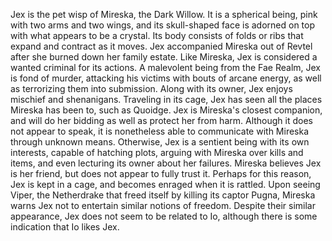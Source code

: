 Jex is the pet wisp of Mireska, the  Dark Willow. It is a spherical being, pink with two arms and two wings, and its skull-shaped face is adorned on top with what appears to be a crystal. Its body consists of folds or ribs that expand and contract as it moves. Jex accompanied Mireska out of Revtel after she burned down her family estate. Like Mireska, Jex is considered a wanted criminal for its actions.
A malevolent being from the Fae Realm, Jex is fond of murder, attacking his victims with bouts of arcane energy, as well as terrorizing them into submission. Along with its owner, Jex enjoys mischief and shenanigans. Traveling in its cage, Jex has seen all the places Mireska has been to, such as Quoidge.
Jex is Mireska's closest companion, and will do her bidding as well as protect her from harm. Although it does not appear to speak, it is nonetheless able to communicate with Mireska through unknown means. Otherwise, Jex is a sentient being with its own interests, capable of hatching plots, arguing with Mireska over kills and items, and even lecturing its owner about her failures.
Mireska believes Jex is her friend, but does not appear to fully trust it. Perhaps for this reason, Jex is kept in a cage, and becomes enraged when it is rattled. Upon seeing  Viper, the  Netherdrake that freed itself by killing its captor  Pugna, Mireska warns Jex not to entertain similar notions of freedom.
Despite their similar appearance, Jex does not seem to be related to  Io, although there is some indication that Io likes Jex.
